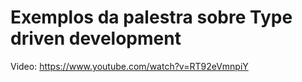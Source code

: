 # Exemplos da palestra sobre Type driven development

Video: https://www.youtube.com/watch?v=RT92eVmnpiY
